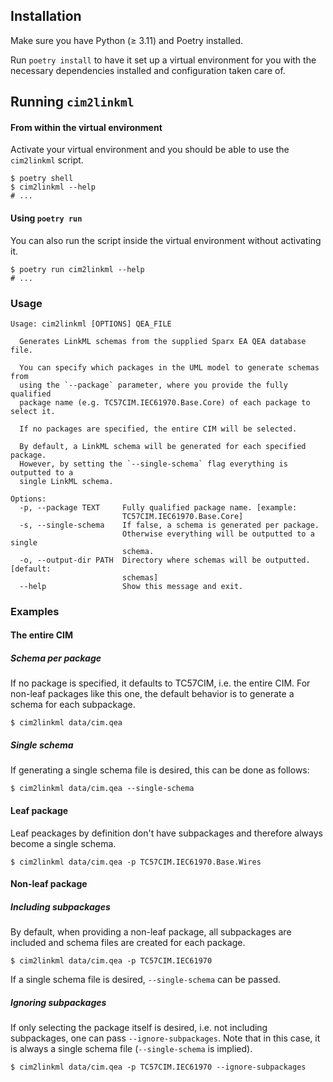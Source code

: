 ## Installation
Make sure you have Python (≥ 3.11) and Poetry installed.

Run `poetry install` to have it set up a virtual environment for you with the necessary dependencies installed and configuration taken care of.

## Running `cim2linkml`

#### From within the virtual environment
Activate your virtual environment and you should be able to use the `cim2linkml` script.

```
$ poetry shell
$ cim2linkml --help
# ...
```

#### Using `poetry run`
You can also run the script inside the virtual environment without activating it.

```
$ poetry run cim2linkml --help
# ...
```


### Usage
```
Usage: cim2linkml [OPTIONS] QEA_FILE

  Generates LinkML schemas from the supplied Sparx EA QEA database file.

  You can specify which packages in the UML model to generate schemas from
  using the `--package` parameter, where you provide the fully qualified
  package name (e.g. TC57CIM.IEC61970.Base.Core) of each package to select it.

  If no packages are specified, the entire CIM will be selected.

  By default, a LinkML schema will be generated for each specified package.
  However, by setting the `--single-schema` flag everything is outputted to a
  single LinkML schema.

Options:
  -p, --package TEXT     Fully qualified package name. [example:
                         TC57CIM.IEC61970.Base.Core]
  -s, --single-schema    If false, a schema is generated per package.
                         Otherwise everything will be outputted to a single
                         schema.
  -o, --output-dir PATH  Directory where schemas will be outputted.  [default:
                         schemas]
  --help                 Show this message and exit.
```

### Examples

#### The entire CIM

##### Schema per package
If no package is specified, it defaults to TC57CIM, i.e. the entire CIM. For non-leaf
packages like this one, the default behavior is to generate a schema for each subpackage.

```shell
$ cim2linkml data/cim.qea
```

##### Single schema
If generating a single schema file is desired, this can be done as follows:

```shell
$ cim2linkml data/cim.qea --single-schema
```

#### Leaf package
Leaf peackages by definition don't have subpackages and therefore always become a single schema.

```shell
$ cim2linkml data/cim.qea -p TC57CIM.IEC61970.Base.Wires
```

#### Non-leaf package

##### Including subpackages
By default, when providing a non-leaf package, all subpackages are included and schema files are
created for each package.

```shell
$ cim2linkml data/cim.qea -p TC57CIM.IEC61970
```

If a single schema file is desired, `--single-schema` can be passed.

##### Ignoring subpackages
If only selecting the package itself is desired, i.e. not including subpackages, one can pass `--ignore-subpackages`.
Note that in this case, it is always a single schema file (`--single-schema` is implied).

```shell
$ cim2linkml data/cim.qea -p TC57CIM.IEC61970 --ignore-subpackages
```